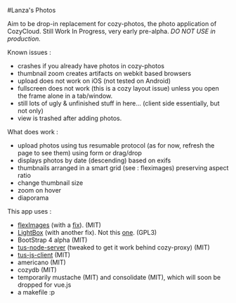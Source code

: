 #Lanza's Photos

Aim to be drop-in replacement for cozy-photos, the photo application of CozyCloud.
Still Work In Progress, very early pre-alpha. _DO NOT USE in production._

Known issues :
* crashes if you already have photos in cozy-photos
* thumbnail zoom creates artifacts on webkit based browsers
* upload does not work on iOS (not tested on Android)
* fullscreen does not work (this is a cozy layout issue) unless you open the frame alone in a tab/window.
* still lots of ugly & unfinished stuff in here... (client side essentially, but not only)
* view is trashed after adding photos.

What does work :
* upload photos using tus resumable protocol (as for now, refresh the page to see them) using form or drag/drop
* displays photos by date (descending) based on exifs
* thumbnails arranged in a smart grid (see : fleximages) preserving aspect ratio
* change thumbnail size
* zoom on hover
* diaporama

This app uses :
* [flexImages](https://github.com/Pixabay/JavaScript-flexImages) (with a [fix](https://github.com/Pixabay/JavaScript-flexImages/pull/5)). (MIT)
* [LightBox](https://github.com/PyxelCoder/LightBox) (with another fix). Not this [one](https://github.com/lokesh/lightbox2). (GPL3)
* BootStrap 4 alpha (MIT)
* [tus-node-server](https://github.com/tus/tus-node-server) (tweaked to get it work behind cozy-proxy) (MIT)
* [tus-js-client](https://github.com/tus/tus-js-client) (MIT)
* americano (MIT)
* cozydb (MIT)
* temporarily mustache (MIT) and consolidate (MIT), which will soon be dropped for vue.js
* a makefile :p
